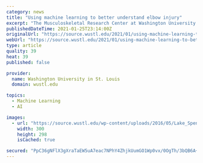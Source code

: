 ```yaml
---
category: news
title: "Using machine learning to better understand elbow injury"
excerpt: "The Musculoskeletal Research Center at Washington University School of Medicine has given Spencer Lake, associate professor of mechanical engineering and materials science at the McKelvey School of Engineering,"
publishedDateTime: 2021-01-25T23:14:00Z
originalUrl: "https://source.wustl.edu/2021/01/using-machine-learning-to-better-understand-elbow-injury/"
webUrl: "https://source.wustl.edu/2021/01/using-machine-learning-to-better-understand-elbow-injury/"
type: article
quality: 39
heat: 39
published: false

provider:
  name: Washington University in St. Louis
  domain: wustl.edu

topics:
  - Machine Learning
  - AI

images:
  - url: "https://source.wustl.edu/wp-content/uploads/2016/05/Lake_Spencer-300x298.jpg"
    width: 300
    height: 298
    isCached: true

secured: "PpC36gNFlX3gXraTaEW5uA7eac7NPhY4ZhjkUumGO1Wp0vx/0OgTh/3bQB6A+g5lVH8R+CohitNsKQhgKOINiRjazIYtqtHnvXxEc4M+xN2podEWAvbrHPxp5zES1cxiY2QOAclK5Ue6jbp3dy/aKUOMRV0YLheaoTRLz4V4OzG5OOuWTImJwLxhxtR4kgdUkQLQcbk5UFEKts76Oa57ePBJJtkbCbVKFoGQBxlWy8i8XRkKSTz4khIUZHahOkUINc/nkL5qL6Gpq6lmEbFgp6Bz7ObMxrPkqd7bPfBB3uXN9Wo6KTlXTLYyZaOPp/KY44aqym5IBDkrDgukll0wP845gnNKqNMjoTcvXld/u8c=;45IOhK41QTnxX4i5krwcPg=="
---
```


